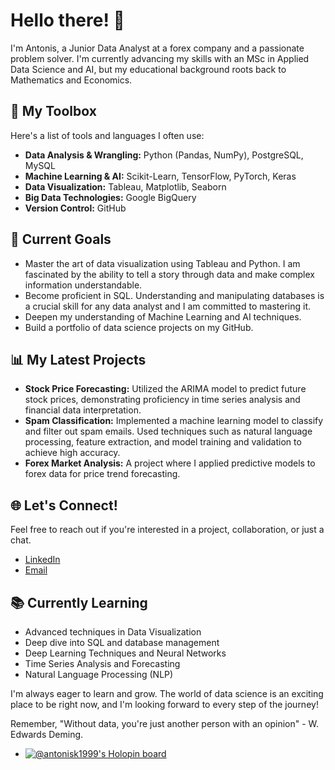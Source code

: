 # Hello there! 👋

I'm Antonis, a Junior Data Analyst at a forex company and a passionate problem solver. I'm currently advancing my skills with an MSc in Applied Data Science and AI, but my educational background roots back to Mathematics and Economics. 

## 🧰 My Toolbox
Here's a list of tools and languages I often use:

- **Data Analysis & Wrangling:** Python (Pandas, NumPy), PostgreSQL, MySQL
- **Machine Learning & AI:** Scikit-Learn, TensorFlow, PyTorch, Keras
- **Data Visualization:** Tableau, Matplotlib, Seaborn
- **Big Data Technologies:** Google BigQuery
- **Version Control:** GitHub

## 🎯 Current Goals
- Master the art of data visualization using Tableau and Python. I am fascinated by the ability to tell a story through data and make complex information understandable.
- Become proficient in SQL. Understanding and manipulating databases is a crucial skill for any data analyst and I am committed to mastering it.
- Deepen my understanding of Machine Learning and AI techniques.
- Build a portfolio of data science projects on my GitHub.

## 📊 My Latest Projects

- **Stock Price Forecasting:** Utilized the ARIMA model to predict future stock prices, demonstrating proficiency in time series analysis and financial data interpretation.
- **Spam Classification:** Implemented a machine learning model to classify and filter out spam emails. Used techniques such as natural language processing, feature extraction, and model training and validation to achieve high accuracy.
- **Forex Market Analysis:** A project where I applied predictive models to forex data for price trend forecasting.

## 🌐 Let's Connect!
Feel free to reach out if you're interested in a project, collaboration, or just a chat. 

- [LinkedIn](https://www.linkedin.com/in/antonis-karaolis-0b78541a4/)
- [Email](mailto:antoniskaraolis99@gmail.com)

## 📚 Currently Learning
- Advanced techniques in Data Visualization
- Deep dive into SQL and database management
- Deep Learning Techniques and Neural Networks
- Time Series Analysis and Forecasting
- Natural Language Processing (NLP)

I'm always eager to learn and grow. The world of data science is an exciting place to be right now, and I'm looking forward to every step of the journey!

Remember, "Without data, you're just another person with an opinion" - W. Edwards Deming.


- [![@antonisk1999's Holopin board](https://holopin.me/antonisk1999)](https://holopin.io/@antonisk1999)


<!---
Antonisk1999/Antonisk1999 is a ✨ special ✨ repository because its `README.md` (this file) appears on your GitHub profile.
You can click the Preview link to take a look at your changes.
--->
